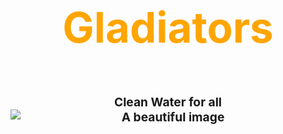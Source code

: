 <H3 style= "text-align: center; font-size:7vw" ><span style="color:orange"> Gladiators</span> </h3>

 <H2 style= "text-align: center; font-size:2vw" > <span style="color:light black">Clean Water for all </span>

<br>
<style>
  .center-image {
    display: block;
    margin: 0 auto;
  }
</style>

<img src="image/home.png" alt="A beautiful image" class="center-image">

